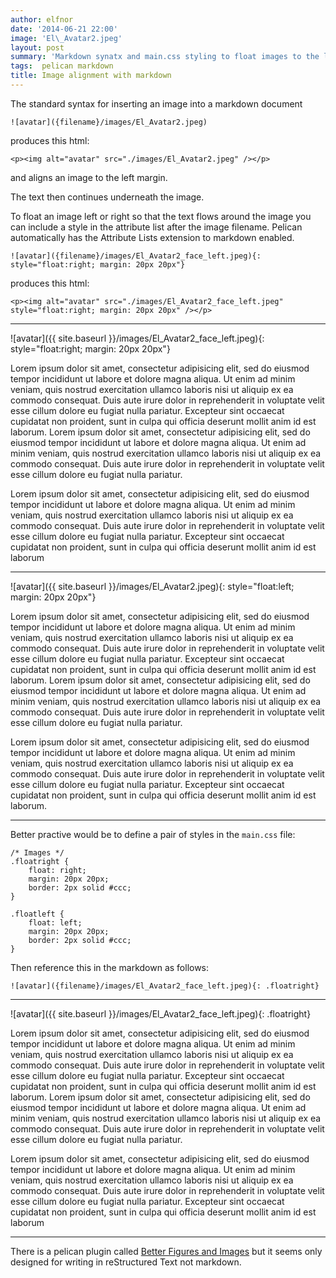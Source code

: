 ```yaml
---
author: elfnor
date: '2014-06-21 22:00'
image: 'El\_Avatar2.jpeg'
layout: post
summary: 'Markdown synatx and main.css styling to float images to the left and right.'
tags:  pelican markdown
title: Image alignment with markdown
---
```


The standard syntax for inserting an image into a markdown document

``` {.text}
![avatar]({filename}/images/El_Avatar2.jpeg)
```

produces this html:

``` {.html}
<p><img alt="avatar" src="./images/El_Avatar2.jpeg" /></p>
```

and aligns an image to the left margin.

The text then continues underneath the image.

To float an image left or right so that the text flows around the image you can include a style in the attribute list after the image filename. Pelican automatically has the Attribute Lists extension to markdown enabled.

``` {.text}
![avatar]({filename}/images/El_Avatar2_face_left.jpeg){: style="float:right; margin: 20px 20px"}
```

produces this html:

``` {.html}
<p><img alt="avatar" src="./images/El_Avatar2_face_left.jpeg" style="float:right; margin: 20px 20px" /></p>
```

------------------------------------------------------------------------

![avatar]({{ site.baseurl }}/images/El_Avatar2_face_left.jpeg){: style=\"float:right; margin: 20px 20px\"}

Lorem ipsum dolor sit amet, consectetur adipisicing elit, sed do eiusmod tempor incididunt ut labore et dolore magna aliqua. Ut enim ad minim veniam, quis nostrud exercitation ullamco laboris nisi ut aliquip ex ea commodo consequat. Duis aute irure dolor in reprehenderit in voluptate velit esse cillum dolore eu fugiat nulla pariatur. Excepteur sint occaecat cupidatat non proident, sunt in culpa qui officia deserunt mollit anim id est laborum. Lorem ipsum dolor sit amet, consectetur adipisicing elit, sed do eiusmod tempor incididunt ut labore et dolore magna aliqua. Ut enim ad minim veniam, quis nostrud exercitation ullamco laboris nisi ut aliquip ex ea commodo consequat. Duis aute irure dolor in reprehenderit in voluptate velit esse cillum dolore eu fugiat nulla pariatur.

Lorem ipsum dolor sit amet, consectetur adipisicing elit, sed do eiusmod tempor incididunt ut labore et dolore magna aliqua. Ut enim ad minim veniam, quis nostrud exercitation ullamco laboris nisi ut aliquip ex ea commodo consequat. Duis aute irure dolor in reprehenderit in voluptate velit esse cillum dolore eu fugiat nulla pariatur. Excepteur sint occaecat cupidatat non proident, sunt in culpa qui officia deserunt mollit anim id est laborum

------------------------------------------------------------------------

![avatar]({{ site.baseurl }}/images/El_Avatar2.jpeg){: style=\"float:left; margin: 20px 20px\"}

Lorem ipsum dolor sit amet, consectetur adipisicing elit, sed do eiusmod tempor incididunt ut labore et dolore magna aliqua. Ut enim ad minim veniam, quis nostrud exercitation ullamco laboris nisi ut aliquip ex ea commodo consequat. Duis aute irure dolor in reprehenderit in voluptate velit esse cillum dolore eu fugiat nulla pariatur. Excepteur sint occaecat cupidatat non proident, sunt in culpa qui officia deserunt mollit anim id est laborum. Lorem ipsum dolor sit amet, consectetur adipisicing elit, sed do eiusmod tempor incididunt ut labore et dolore magna aliqua. Ut enim ad minim veniam, quis nostrud exercitation ullamco laboris nisi ut aliquip ex ea commodo consequat. Duis aute irure dolor in reprehenderit in voluptate velit esse cillum dolore eu fugiat nulla pariatur.

Lorem ipsum dolor sit amet, consectetur adipisicing elit, sed do eiusmod tempor incididunt ut labore et dolore magna aliqua. Ut enim ad minim veniam, quis nostrud exercitation ullamco laboris nisi ut aliquip ex ea commodo consequat. Duis aute irure dolor in reprehenderit in voluptate velit esse cillum dolore eu fugiat nulla pariatur. Excepteur sint occaecat cupidatat non proident, sunt in culpa qui officia deserunt mollit anim id est laborum.

------------------------------------------------------------------------

Better practive would be to define a pair of styles in the `main.css` file:

``` {.css}
/* Images */
.floatright {
    float: right;
    margin: 20px 20px;
    border: 2px solid #ccc;
}

.floatleft {
    float: left;
    margin: 20px 20px;
    border: 2px solid #ccc;
}
```

Then reference this in the markdown as follows:

``` {.text}
![avatar]({filename}/images/El_Avatar2_face_left.jpeg){: .floatright}
```

------------------------------------------------------------------------

![avatar]({{ site.baseurl }}/images/El_Avatar2_face_left.jpeg){: .floatright}

Lorem ipsum dolor sit amet, consectetur adipisicing elit, sed do eiusmod tempor incididunt ut labore et dolore magna aliqua. Ut enim ad minim veniam, quis nostrud exercitation ullamco laboris nisi ut aliquip ex ea commodo consequat. Duis aute irure dolor in reprehenderit in voluptate velit esse cillum dolore eu fugiat nulla pariatur. Excepteur sint occaecat cupidatat non proident, sunt in culpa qui officia deserunt mollit anim id est laborum. Lorem ipsum dolor sit amet, consectetur adipisicing elit, sed do eiusmod tempor incididunt ut labore et dolore magna aliqua. Ut enim ad minim veniam, quis nostrud exercitation ullamco laboris nisi ut aliquip ex ea commodo consequat. Duis aute irure dolor in reprehenderit in voluptate velit esse cillum dolore eu fugiat nulla pariatur.

Lorem ipsum dolor sit amet, consectetur adipisicing elit, sed do eiusmod tempor incididunt ut labore et dolore magna aliqua. Ut enim ad minim veniam, quis nostrud exercitation ullamco laboris nisi ut aliquip ex ea commodo consequat. Duis aute irure dolor in reprehenderit in voluptate velit esse cillum dolore eu fugiat nulla pariatur. Excepteur sint occaecat cupidatat non proident, sunt in culpa qui officia deserunt mollit anim id est laborum

------------------------------------------------------------------------

There is a pelican plugin called [Better Figures and Images](http://duncanlock.net/blog/2013/05/29/better-figures-images-plugin-for-pelican/) but it seems only designed for writing in reStructured Text not markdown.
